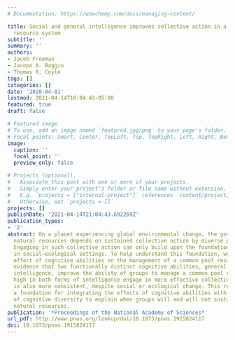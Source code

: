 ```yaml
---
# Documentation: https://wowchemy.com/docs/managing-content/

title: Social and general intelligence improves collective action in a common pool
  resource system
subtitle: ''
summary: ''
authors:
- Jacob Freeman
- Jacopo A. Baggio
- Thomas R. Coyle
tags: []
categories: []
date: '2020-04-01'
lastmod: 2021-04-14T16:04:43-05:00
featured: true
draft: false

# Featured image
# To use, add an image named `featured.jpg/png` to your page's folder.
# Focal points: Smart, Center, TopLeft, Top, TopRight, Left, Right, BottomLeft, Bottom, BottomRight.
image:
  caption: ''
  focal_point: ''
  preview_only: false

# Projects (optional).
#   Associate this post with one or more of your projects.
#   Simply enter your project's folder or file name without extension.
#   E.g. `projects = ["internal-project"]` references `content/project/deep-learning/index.md`.
#   Otherwise, set `projects = []`.
projects: []
publishDate: '2021-04-14T21:04:43.692269Z'
publication_types:
- '2'
abstract: On a planet experiencing global environmental change, the governance of
  natural resources depends on sustained collective action by diverse populations.
  Engaging in such collective action can only build upon the foundation of human cognition
  in social–ecological settings. To help understand this foundation, we assess the
  effect of cognitive abilities on the management of a common pool resource. We present
  evidence that two functionally distinct cognitive abilities, general and social
  intelligence, improve the ability of groups to manage a common pool resource. Groups
  high in both forms of intelligence engage in more effective collective action that
  is also more consistent, despite social or ecological change. This result provides
  a foundation for integrating the effects of cognitive abilities with other dimensions
  of cognitive diversity to explain when groups will and will not sustainably govern
  natural resources.
publication: '*Proceedings of the National Academy of Sciences*'
url_pdf: http://www.pnas.org/lookup/doi/10.1073/pnas.1915824117
doi: 10.1073/pnas.1915824117
---
```

